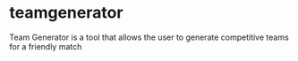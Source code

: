 # teamgenerator
Team Generator is a tool that allows the user to generate competitive teams for a friendly match
